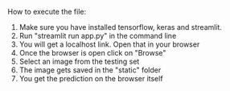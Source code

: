 How to execute the file:
1. Make sure you have installed tensorflow, keras and streamlit.
2. Run "streamlit run app.py" in the command line
3. You will get a localhost link. Open that in your browser
4. Once the browser is open click on "Browse"
5. Select an image from the testing set
6. The image gets saved in the "static" folder
7. You get the prediction on the browser itself

